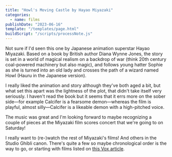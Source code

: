 ```yaml
---
title: "Howl's Moving Castle by Hayao Miyazaki"
categories:
  - name: films
publishDate: "2023-06-16"
template: "/templates/page.html"
buildScript: "/scripts/processNote.js"
---
```


Not sure if I'd seen this one by Japanese animation superstar Hayao Miyazaki. Based on a book by British author Diana Wynne Jones, the story is set in a world of magical realism on a backdrop of war (think 20th century coal-powered machinery but also magic), and follows young hatter Sophie as she is turned into an old lady and crosses the path of a wizard named Howl (Hauru in the Japanese version).

I really liked the animation and story although they've both aged a bit, but what set this apart was the lightness of the plot, that didn't take itself very seriously. I haven't read the book but it seems that it errs more on the sober side—for example Calcifer is a fearsome demon—whereas the film is playful, almost silly—Calcifer is a likeable demon with a high-pitched voice.

The music was great and I'm looking forward to maybe recognizing a couple of pieces at the Miyazaki film scores concert that we're going to on Saturday!

I really want to (re-)watch the rest of Miyazaki's films! And others in the Studio Ghibli canon. There's quite a few so maybe chronological order is the way to go, or starting with films listed on [this Vox article](https://www.vox.com/21263805/studio-ghibli-miyazaki-films-streaming-hbo-max-how-to-watch-princess-mononoke).

